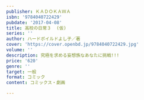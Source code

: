 ```yaml
---
publisher: ＫＡＤＯＫＡＷＡ
isbn: '9784040722429'
pubdate: '2017-04-08'
title: 高校の日常３  (仮)
series: ''
author: ハードボイルドよし子／著
cover: 'https://cover.openbd.jp/9784040722429.jpg'
volume: ''
description: 究極を求める妄想族なあなたに挑戦!!!
price: '620'
genre: ''
target: 一般
format: コミック
content: コミックス・劇画

---
```

